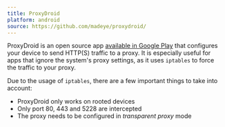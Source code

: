 ```yaml
---
title: ProxyDroid
platform: android
source: https://github.com/madeye/proxydroid/
---
```


ProxyDroid is an open source app [available in Google Play](https://play.google.com/store/apps/details?id=org.proxydroid) that configures your device to send HTTP(S) traffic to a proxy. It is especially useful for apps that ignore the system's proxy settings, as it uses `iptables` to force the traffic to your proxy.

Due to the usage of `iptables`, there are a few important things to take into account:

- ProxyDroid only works on rooted devices
- Only port 80, 443 and 5228 are intercepted
- The proxy needs to be configured in _transparent proxy_ mode
